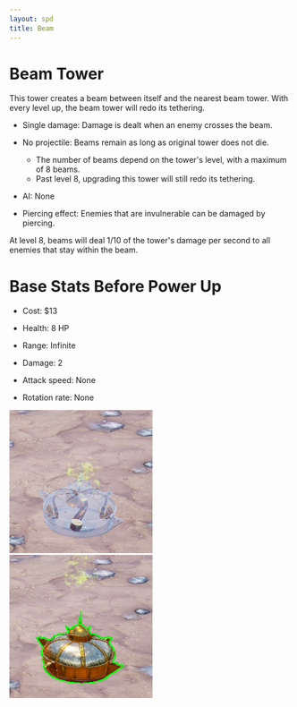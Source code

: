 ```yaml
---
layout: spd
title: Beam
---
```


# Beam Tower

This tower creates a beam between itself and the nearest beam tower. With every level up, the beam tower will redo its tethering.

* Single damage: Damage is dealt when an enemy crosses the beam.

* No projectile: Beams remain as long as original tower does not die.
  * The number of beams depend on the tower's level, with a maximum of 8 beams.
  * Past level 8, upgrading this tower will still redo its tethering.

* AI: None

* Piercing effect: Enemies that are invulnerable can be damaged by piercing.

At level 8, beams will deal 1/10 of the tower's damage per second to all enemies that stay within the beam.

# Base Stats Before Power Up

* Cost: $13

* Health: 8 HP

* Range: Infinite

* Damage: 2

* Attack speed: None

* Rotation rate: None

<img src="/assets/images/spd/tower-beam-unbuilt.jpg" width="256" height="256">
<img src="/assets/images/spd/tower-beam.jpg" width="256" height="256">
